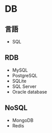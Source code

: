 # DB

## 言語

- SQL

## RDB

- MySQL
- PostgreSQL
- SQLite
- SQL Server
- Oracle database

## NoSQL

- MongoDB
- Redis
